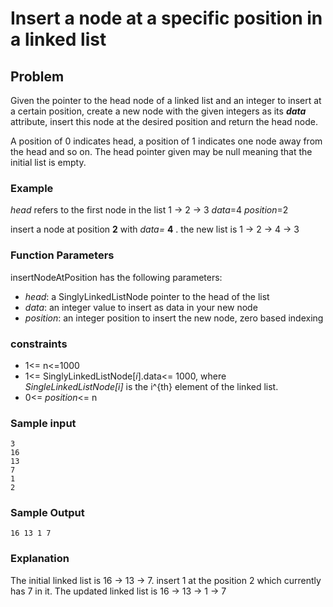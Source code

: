 # Insert a node at a specific position in a linked list

## Problem

Given the pointer to the head node of a linked list and an integer to insert at a certain position, create a new node with the given integers as its ***data***  attribute, insert this node at the desired position and return the head node.

A position of 0 indicates head, a position of 1 indicates one node away from the head and so on. The head pointer given may be null meaning that the initial list is empty.

### Example

*head* refers to the first node in the list 1 -> 2 -> 3
*data*=4
*position*=2

insert a node at position **2** with *data=* **4** . the new list is 1 -> 2 -> 4 -> 3

### Function  Parameters 

insertNodeAtPosition has the following parameters:

-   *head*: a SinglyLinkedListNode pointer to the head of the list
-   *data*: an integer value to insert as data in your new node
-   *position*: an integer position to insert the new node, zero based indexing

### constraints 

- 1<= n<=1000
- 1<= SinglyLinkedListNode[*i*].data<= 1000, where *SingleLinkedListNode[i]* is the i^{th} element of the linked list.
- 0<= *position*<= n

### Sample input
```
3
16
13
7
1
2
```

### Sample Output
```
16 13 1 7
```

### Explanation

The initial linked list is 16 -> 13 -> 7. insert 1 at the position 2 which currently has 7 in it. The updated linked list is 16 -> 13 -> 1 -> 7

